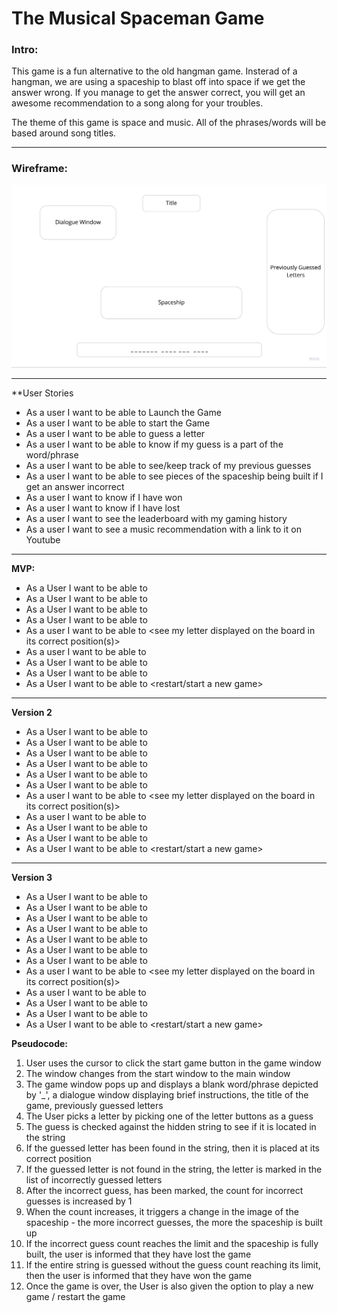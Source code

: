 # **The Musical Spaceman Game**

### Intro:
This game is a fun alternative to the old hangman game. Insterad of a hangman, we are using a spaceship to blast off into space if we get the answer wrong. If you manage to get the answer correct, you will get an awesome recommendation to a song along for your troubles. 

The theme of this game is space and music. All of the phrases/words will be based around song titles.

---
### Wireframe:

![This is the basic spaceman wireframe.](/Spaceman%20Wireframe.jpg "Spaceman Wireframe")

---



**User Stories
- As a user I want to be able to Launch the Game
- As a user I want to be able to start the Game
- As a user I want to be able to guess a letter
- As a user I want to be able to know if my guess is a part of the word/phrase
- As a user I want to be able to see/keep track of my previous guesses
- As a user I want to be able to see pieces of the spaceship being built if I get an answer incorrect
- As a user I want to know if I have won
- As a user I want to know if I have lost
- As a user I want to see the leaderboard with my gaming history
- As a user I want to see a music recommendation with a link to it on Youtube

---

**MVP:**
- As a User I want to be able to <launch game>
- As a User I want to be able to <start game>
- As a User I want to be able to <make a letter guess>
- As a User I want to be able to <check if my guess is in the phrase or word>
- As a user I want to be able to <see my letter displayed on the board in its correct position(s)>
- As a user I want to be able to <see that I guessed incorrectly as a piece of the spaceship is built>
- As a User I want to be able to <see that I have won>
- As a User I want to be able to <see that I have lost> 
- As a User I want to be able to <restart/start a new game>

---

**Version 2**
- As a User I want to be able to <launch game>
- As a User I want to be able to <see the start game theme>
- As a User I want to be able to <start game>
- As a User I want to be able to <see game theme with color>
- As a User I want to be able to <make a letter guess>
- As a User I want to be able to <check if my guess is in the phrase or word>
- As a user I want to be able to <see my letter displayed on the board in its correct position(s)>
- As a user I want to be able to <see that I guessed incorrectly as a piece of the spaceship is built>
- As a User I want to be able to <see that I have won>
- As a User I want to be able to <see that I have lost> 
- As a User I want to be able to <restart/start a new game>

---
**Version 3**
- As a User I want to be able to <hear game sound>
- As a User I want to be able to <launch game>
- As a User I want to be able to <see the start game theme>
- As a User I want to be able to <start game>
- As a User I want to be able to <see game theme with color>
- As a User I want to be able to <make a letter guess>
- As a User I want to be able to <check if my guess is in the phrase or word>
- As a user I want to be able to <see my letter displayed on the board in its correct position(s)>
- As a user I want to be able to <see that I guessed incorrectly as a piece of the spaceship is built>
- As a User I want to be able to <see that I have won>
- As a User I want to be able to <see that I have lost> 
- As a User I want to be able to <restart/start a new game>


**Pseudocode:**
1. User uses the cursor to click the start game button in the game window
2. The window changes from the start window to the main window
3. The game window pops up and displays a blank word/phrase depicted by '_', a dialogue window displaying brief instructions, the title of the game, previously guessed letters
4. The User picks a letter by picking one of the letter buttons as a guess
6. The guess is checked against the hidden string to see if it is located in the string
7. If the guessed letter has been found in the string, then it is placed at its correct position
8. If the guessed letter is not found in the string, the letter is marked in the list of incorrectly guessed letters
9. After the incorrect guess, has been marked, the count for incorrect guesses is increased by 1
10. When the count increases, it triggers a change in the image of the spaceship - the more incorrect guesses, the more the spaceship is built up
11. If the incorrect guess count reaches the limit and the spaceship is fully built, the user is informed that they have lost the game
12. If the entire string is guessed without the guess count reaching its limit, then the user is informed that they have won the game
14. Once the game is over, the User is also given the option to play a new game / restart the game
